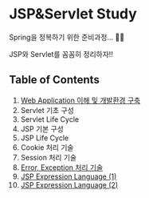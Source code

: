 # JSP&Servlet Study
Spring을 정복하기 위한 준비과정... :man_technologist:

JSP와 Servlet를 꼼꼼히 정리하자!!

## Table of Contents
1. [Web Application 이해 및 개발환경 구축](https://github.com/juyonglee/JSP-Servlet-Study/tree/master/01.%20Web%20Application%20이해%20및%20개발%20환경%20구축)
2. Servlet 기초 구성
3. Servlet Life Cycle
4. JSP 기본 구성
5. JSP Life Cycle
6. Cookie 처리 기술
7. Session 처리 기술
8. [Error, Exception 처리 기술](https://github.com/juyonglee/JSP-Servlet-Study/tree/master/08.%20Error%2C%20Exception%20처리%20기술)
9. [JSP Expression Language (1)](https://github.com/juyonglee/JSP-Servlet-Study/tree/master/09.%20JSP%20Expression%20Language%20(1))
10. [JSP Expression Language (2)](https://github.com/juyonglee/JSP-Servlet-Study/tree/master/10.%20JSP%20Expression%20Language%20(2))
